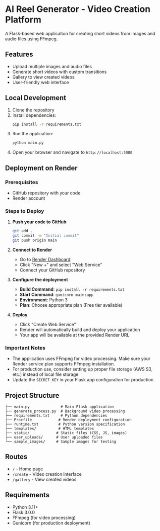# AI Reel Generator - Video Creation Platform

A Flask-based web application for creating short videos from images and audio files using FFmpeg.

## Features

- Upload multiple images and audio files
- Generate short videos with custom transitions
- Gallery to view created videos
- User-friendly web interface

## Local Development

1. Clone the repository
2. Install dependencies:
   ```bash
   pip install -r requirements.txt
   ```
3. Run the application:
   ```bash
   python main.py
   ```
4. Open your browser and navigate to `http://localhost:5000`

## Deployment on Render

### Prerequisites
- GitHub repository with your code
- Render account

### Steps to Deploy

1. **Push your code to GitHub**
   ```bash
   git add .
   git commit -m "Initial commit"
   git push origin main
   ```

2. **Connect to Render**
   - Go to [Render Dashboard](https://dashboard.render.com)
   - Click "New +" and select "Web Service"
   - Connect your GitHub repository

3. **Configure the deployment**
   - **Build Command**: `pip install -r requirements.txt`
   - **Start Command**: `gunicorn main:app`
   - **Environment**: Python 3
   - **Plan**: Choose appropriate plan (Free tier available)

4. **Deploy**
   - Click "Create Web Service"
   - Render will automatically build and deploy your application
   - Your app will be available at the provided Render URL

### Important Notes

- The application uses FFmpeg for video processing. Make sure your Render service plan supports FFmpeg installation.
- For production use, consider setting up proper file storage (AWS S3, etc.) instead of local file storage.
- Update the `SECRET_KEY` in your Flask app configuration for production.

## Project Structure

```
├── main.py              # Main Flask application
├── generate_process.py  # Background video processing
├── requirements.txt     # Python dependencies
├── Procfile            # Render deployment configuration
├── runtime.txt         # Python version specification
├── templates/          # HTML templates
├── static/            # Static files (CSS, JS, images)
├── user_uploads/      # User uploaded files
└── sample_images/     # Sample images for testing
```

## Routes

- `/` - Home page
- `/create` - Video creation interface
- `/gallery` - View created videos

## Requirements

- Python 3.11+
- Flask 3.0.0
- FFmpeg (for video processing)
- Gunicorn (for production deployment)
